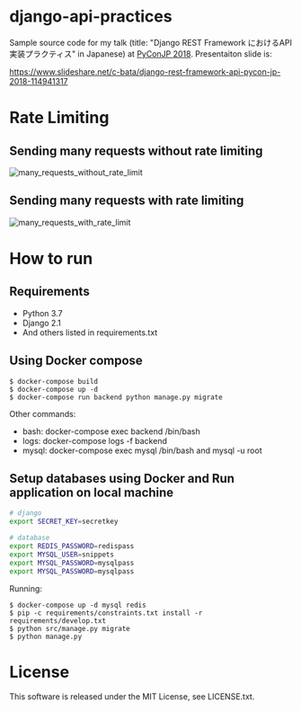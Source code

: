 django-api-practices
====================

Sample source code for my talk (title: "Django REST Framework におけるAPI実装プラクティス" in Japanese) at [PyConJP 2018](https://pycon.jp/2018/).
Presentaiton slide is:

https://www.slideshare.net/c-bata/django-rest-framework-api-pycon-jp-2018-114941317

# Rate Limiting

## Sending many requests without rate limiting

![many_requests_without_rate_limit](./media/many_requests_without_rate_limit.gif)

## Sending many requests with rate limiting

![many_requests_with_rate_limit](./media/many_requests_with_rate_limit.gif)

# How to run

## Requirements

* Python 3.7
* Django 2.1
* And others listed in requirements.txt

## Using Docker compose

```console
$ docker-compose build
$ docker-compose up -d
$ docker-compose run backend python manage.py migrate
```

Other commands:

* bash: docker-compose exec backend /bin/bash
* logs: docker-compose logs -f backend
* mysql: docker-compose exec mysql /bin/bash and mysql -u root


## Setup databases using Docker and Run application on local machine

```sh
# django
export SECRET_KEY=secretkey

# database
export REDIS_PASSWORD=redispass
export MYSQL_USER=snippets
export MYSQL_PASSWORD=mysqlpass
export MYSQL_PASSWORD=mysqlpass
```

Running:

```console
$ docker-compose up -d mysql redis
$ pip -c requirements/constraints.txt install -r requirements/develop.txt
$ python src/manage.py migrate
$ python manage.py
```

# License

This software is released under the MIT License, see LICENSE.txt.

